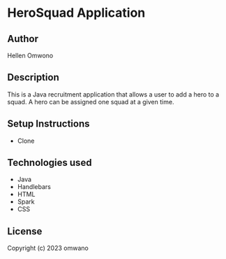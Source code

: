 # HeroSquad Application
## Author
Hellen Omwono
## Description
This is a Java recruitment application that allows a user to add a hero to a squad. A hero can be assigned one squad at a given time.
## Setup Instructions
- Clone
## Technologies used
- Java
- Handlebars
- HTML
- Spark
- CSS
## License

Copyright (c) 2023 omwano
